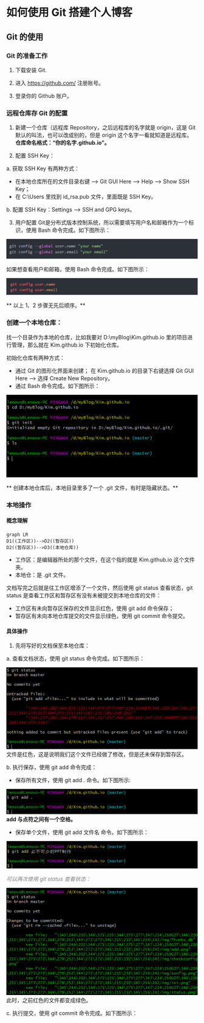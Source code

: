 # 如何使用 Git 搭建个人博客
## Git 的使用
### Git 的准备工作
1. 下载安装 Git.

2. 进入 <https://github.com/> 注册账号。

3. 登录你的 Github 账户。

### 远程仓库存 Git 的配置
1. 新建一个仓库（远程库 Repository，之后远程库的名字就是 origin，这是 Git 默认的叫法，也可以改成别的，但是 origin 这个名字一看就知道是远程库。
**仓库命名格式：“你的名字.github.io”。**

2. 配置 SSH Key：

 a. 获取 SSH Key 有两种方式：
 
  * 在本地仓库所在的文件目录右键 --> Git GUI Here --> Help --> Show SSH Key；
  * 在 C:\Users 里找到 id_rsa.pub 文件，里面既是 SSH Key。
	
 b. 配置 SSH Key：Settings --> SSH and GPG keys。
    
3. 用户配置
   Git是分布式版本控制系统，所以需要填写用户名和邮箱作为一个标识，使用 Bash 命令完成。如下图所示：   
   
![](img/config.png)
   
   如果想查看用户和邮箱，使用 Bash 命令完成。如下图所示：
   
![](img/checkconfig.png)
    
** 以上 1、2 步骤无先后顺序。**

### 创建一个本地仓库：

找一个目录作为本地的仓库，比如我要对 D:\myBlog\Kim.github.io 里的项目进行管理，那么就在 Kim.github.io 下初始化仓库。

初始化仓库有两种方式：

* 通过 Git 的图形化界面来创建；
  在 Kim.github.io 的目录下右键选择 Git GUI Here –> 选择 Create New Repository。      
* 通过 Bash 命令完成。如下图所示：
    
![](img/ini.png)
      
 ** 创建本地仓库后，本地目录里多了一个 .git 文件，有时是隐藏状态。**

### 本地操作
#### 概念理解

```mermaid
graph LR
D1((工作区))-->D2((暂存区))
D2((暂存区))-->D3((本地仓库))
```

* 工作区：是编辑器所处的那个文件，在这个指的就是 Kim.github.io 这个文件夹。
* 本地仓：是 .git 文件。

文档写完之后就是往工作区增添了一个文件，然后使用 git status 查看状态，git status 是查看工作区和暂存区有没有未被提交到本地仓库的文件：
* 工作区有未向暂存区保存的文件显示红色，使用 git add 命令保存；
* 暂存区有未向本地仓库提交的文件显示绿色，使用 git commit 命令提交。

#### 具体操作
 1. 先将写好的文档保至本地仓库：
 
 a. 查看文档状态，使用 git status 命令完成。如下图所示：
 
![](img/status.png)
 文件是红色，这是说明我们这个文件已经做了修改，但是还未保存到暂存区。
 
 b. 执行保存，使用 git add 命令完成：
 
  * 保存所有文件，使用 git add . 命令。如下图所示:
  
![](img/add.png)
 **add 与点符之间有一个空格。**
 
* 保存单个文件，使用 git add 文件名 命令。如下图所示：

![](img/addsinglefile.png)


 <font color=gray>*可以再次使用 git status 查看状态：*</font>
 
 ![](img/statusafteradd.png)
 此时，之前红色的文件都变成绿色。
 
 c. 执行提交，使用 git commit 命令完成。如下图所示：